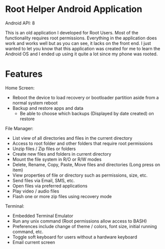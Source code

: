 Root Helper Android Application
===============================

Android API: 8 

This is an old application I developed for Root Users. Most of the functionality
requires root permissions. Everything in the application does work and works well
but as you can see, it lacks on the front end. I just wanted to let you know that 
this application was created for me to learn the Android OS and I ended up using
it quite a lot since my phone was rooted. 

Features
========

Home Screen:
- Reboot the device to load recovery or bootloader partition aside from a normal
  system reboot
- Backup and restore apps and data
	- Be able to choose which backups (Displayed by date created) on restore

File Manager:
- List view of all directories and files in the current directory
- Access to root folder and other folders that require root permissions
- Unzip files / Zip files or folders
- Create new files and folders in current directory
- Mount the file system in R/O or R/W modes
- Delete, Rename, Copy, Paste, Move files and directories (Long press on item)
- View properties of file or directory such as permissions, size, etc.
- Send files via Email, SMS, etc. 
- Open files via preferred applications
- Play video / audio files
- Flash one or more zip files using recovery mode

Terminal:
- Embedded Terminal Emulator
- Run any unix command (Root permissions allow access to BASH)
- Preferences include change of theme / colors, font size, initial running command, etc.
- Toggle soft keyboard for users without a hardware keyboard
- Email current screen
